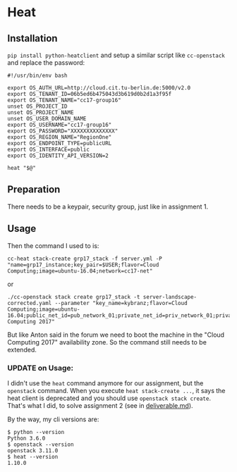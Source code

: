 # Heat

## Installation

`pip install python-heatclient` and setup a similar script like
`cc-openstack` and replace the password:

``` shell
#!/usr/bin/env bash

export OS_AUTH_URL=http://cloud.cit.tu-berlin.de:5000/v2.0
export OS_TENANT_ID=06b5ed6b475043d3b619d0b2d1a3f95f
export OS_TENANT_NAME="cc17-group16"
unset OS_PROJECT_ID
unset OS_PROJECT_NAME
unset OS_USER_DOMAIN_NAME
export OS_USERNAME="cc17-group16"
export OS_PASSWORD="XXXXXXXXXXXXXX"
export OS_REGION_NAME="RegionOne"
export OS_ENDPOINT_TYPE=publicURL
export OS_INTERFACE=public
export OS_IDENTITY_API_VERSION=2

heat "$@"
```

## Preparation

There needs to be a keypair, security group, just like in
assignment 1.

## Usage
Then the command I used to is:

``` shell
cc-heat stack-create grp17_stack -f server.yml -P "name=grp17_instance;key_pair=$USER;flavor=Cloud Computing;image=ubuntu-16.04;network=cc17-net"
```
or
``` shell
./cc-openstack stack create grp17_stack -t server-landscape-corrected.yaml --parameter "key_name=kybranz;flavor=Cloud Computing;image=ubuntu-16.04;public_net_id=pub_network_01;private_net_id=priv_network_01;private_subnet_id=priv_subnet_01;availability_zone=Cloud Computing 2017"
```

But like Anton said in the forum we need to boot the machine in the
"Cloud Computing 2017" availability zone. So the command still needs
to be extended.

### UPDATE on Usage:

I didn't use the `heat` command anymore for our assignment, but the
`openstack` command. When you execute `heat stack-create ...`, it says
the heat client is deprecated and you should use `openstack stack
create`. That's what I did, to solve assignment 2 (see
in [deliverable.md](deliverable.md)).

By the way, my cli versions are:

``` shell
$ python --version
Python 3.6.0
$ openstack --version
openstack 3.11.0
$ heat --version
1.10.0
```
